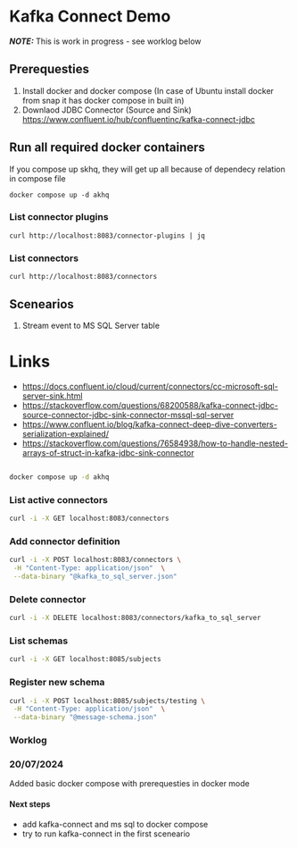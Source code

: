 # Kafka Connect Demo

**_NOTE:_** This is work in progress - see worklog below

## Prerequesties

1) Install docker and docker compose
(In case of Ubuntu install docker from snap it has docker compose in built in)
2) Downlaod JDBC Connector (Source and Sink) https://www.confluent.io/hub/confluentinc/kafka-connect-jdbc

## Run all required docker containers

If you compose up skhq, they will get up all because of dependecy relation in compose file
```
docker compose up -d akhq
```

### List connector plugins

```
curl http://localhost:8083/connector-plugins | jq
```


### List connectors 

```
curl http://localhost:8083/connectors
```


## Scenearios
1.  Stream event to MS SQL Server table


# Links

- https://docs.confluent.io/cloud/current/connectors/cc-microsoft-sql-server-sink.html
- https://stackoverflow.com/questions/68200588/kafka-connect-jdbc-source-connector-jdbc-sink-connector-mssql-sql-server
- https://www.confluent.io/blog/kafka-connect-deep-dive-converters-serialization-explained/
- https://stackoverflow.com/questions/76584938/how-to-handle-nested-arrays-of-struct-in-kafka-jdbc-sink-connector

```bash

docker compose up -d akhq
```

### List active connectors

```bash
curl -i -X GET localhost:8083/connectors 
```

### Add connector definition

```bash
curl -i -X POST localhost:8083/connectors \
 -H "Content-Type: application/json"  \
 --data-binary "@kafka_to_sql_server.json"
```
### Delete connector
```bash 
curl -i -X DELETE localhost:8083/connectors/kafka_to_sql_server
```

### List schemas
```bash
curl -i -X GET localhost:8085/subjects
```

### Register new schema
```bash
curl -i -X POST localhost:8085/subjects/testing \
 -H "Content-Type: application/json"  \
 --data-binary "@message-schema.json"
```

### Worklog

### 20/07/2024 
Added basic docker compose with prerequesties in docker mode

#### Next steps
- add kafka-connect and ms sql to docker compose
- try to run kafka-connect in the first sceneario



